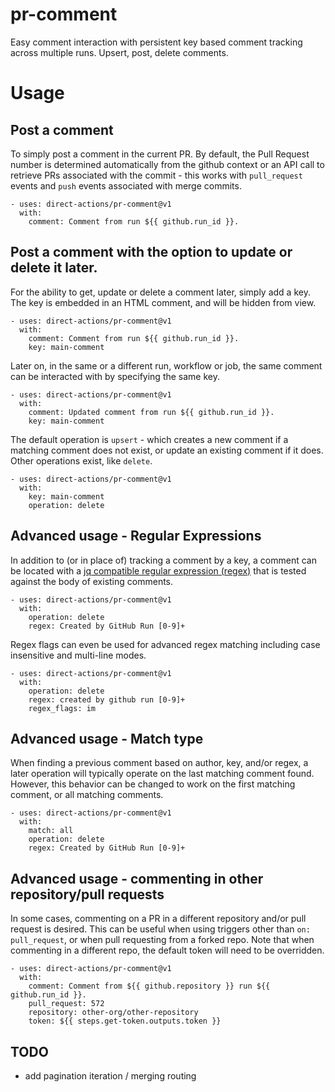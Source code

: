 # pr-comment
Easy comment interaction with persistent key based comment tracking across
multiple runs. Upsert, post, delete comments.

# Usage
## Post a comment
To simply post a comment in the current PR. By default, the Pull Request number
is determined automatically from the github context or an API call to retrieve
PRs associated with the commit - this works with `pull_request` events and `push`
events associated with merge commits.
```
- uses: direct-actions/pr-comment@v1
  with:
    comment: Comment from run ${{ github.run_id }}.
```

##  Post a comment with the option to update or delete it later.
For the ability to get, update or delete a comment later, simply add a key. The
key is embedded in an HTML comment, and will be hidden from view.
```
- uses: direct-actions/pr-comment@v1
  with:
    comment: Comment from run ${{ github.run_id }}.
    key: main-comment
```
Later on, in the same or a different run, workflow or job, the same comment can
be interacted with by specifying the same key.
```
- uses: direct-actions/pr-comment@v1
  with:
    comment: Updated comment from run ${{ github.run_id }}.
    key: main-comment
```
The default operation is `upsert` - which creates a new comment if a matching
comment does not exist, or update an existing comment if it does. Other
operations exist, like `delete`.
```
- uses: direct-actions/pr-comment@v1
  with:
    key: main-comment
    operation: delete
```

## Advanced usage - Regular Expressions
In addition to (or in place of) tracking a comment by a key, a comment can be
located with a [jq compatible regular expression (regex)](https://jqlang.github.io/jq/manual/#regular-expressions)
that is tested against the body of existing comments.
```
- uses: direct-actions/pr-comment@v1
  with:
    operation: delete
    regex: Created by GitHub Run [0-9]+
```
Regex flags can even be used for advanced regex matching including case
insensitive and multi-line modes.
```
- uses: direct-actions/pr-comment@v1
  with:
    operation: delete
    regex: created by github run [0-9]+
    regex_flags: im
```

## Advanced usage - Match type
When finding a previous comment based on author, key, and/or regex, a later
operation will typically operate on the last matching comment found. However,
this behavior can be changed to work on the first matching comment, or all
matching comments.
```
- uses: direct-actions/pr-comment@v1
  with:
    match: all
    operation: delete
    regex: Created by GitHub Run [0-9]+
```

## Advanced usage - commenting in other repository/pull requests
In some cases, commenting on a PR in a different repository and/or pull request
is desired. This can be useful when using triggers other than `on: pull_request`,
or when pull requesting from a forked repo. Note that when commenting in a
different repo, the default token will need to be overridden.
```
- uses: direct-actions/pr-comment@v1
  with:
    comment: Comment from ${{ github.repository }} run ${{ github.run_id }}.
    pull_request: 572
    repository: other-org/other-repository
    token: ${{ steps.get-token.outputs.token }}
```

## TODO
- add pagination iteration / merging routing
